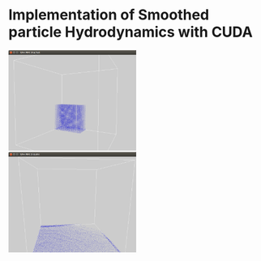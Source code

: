 # Implementation of Smoothed particle Hydrodynamics with CUDA

<img src="Images/SPH_001.png" width="50%"/> <img src="Images/SPH_003.png" width="50%"/> 
<!-- ![SPH](Images/SPH_001.png)![SPH](Images/SPH_002.png)![SPH](Images/SPH_003.png) -->
